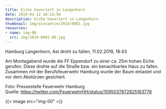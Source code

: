 ```yaml
---
title: Eiche haveriert in Langenhorn
date: 2019-02-12 18:14:59
description: Eiche haveriert in Langenhorn
thumbnail: img/einsaetze/2019/0001.jpg
resources:
- name: img-00
  src: img/2019-0001-00.jpg
---
```


Hamburg Langenhorn, Ast droht zu fallen, 11.02.2019, 18:43

Am Montagabend wurde die FF Eppendorf zu einer ca. 25m hohen Eiche gerufen.
Diese drohte auf die Straße bzw. ein benachbartes Haus zu fallen.
Zusammen mit der Berufsfeuerwehr Hamburg wurde der Baum entastet und vor dem Abstürzen gesichert.

Foto: Pressestelle Feuerwehr Hamburg  
Quelle: https://twitter.com/FeuerwehrHH/status/1095037872825163776

{{< image src="img-00" >}}  
